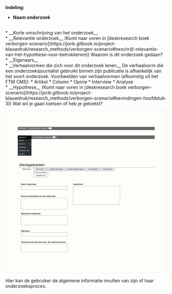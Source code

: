 

__Indeling:__

* __Naam onderzoek__
<br>
* __Korte omschrijving van het onderzoek__
<br>
* __Relevantie onderzoek__ (Komt naar voren in [deskresearch boek verborgen-scenario](https://jorik.gitbook.io/project-blauwdruk/research_methods/verborgen-scenario#beschrijf-relevantie-van-het-hypothese-voor-betrokkenen))
Waarom is dit onderzoek gedaan?
<br>
* __Eigenaars__
<br>
* __Verhaalvormen die zich voor dit onderzoek lenen__
De verhaalvorm die een onderzoeksjournalist gebruikt binnen zijn publicatie is afhankelijk van het soort onderzoek. Voorbeelden van verhaalvormen (afkomstig uit het FTM CMS): 
  * Artikel
  * Column
  * Opinie
  * Interview
  * Analyse

<br>
* __Hypothese__ (Komt naar voren in [deskresearch boek verborgen-scenario](https://jorik.gitbook.io/project-blauwdruk/research_methods/verborgen-scenario#bevindingen-hoofdstuk-3))
Wat wil je gaan toetsen of heb je getoetst? 
<br>


![Algemene informatie](content/designs2.png)

Hier kan de gebruiker de algemene informatie invullen van zijn of haar onderzoeksproces.